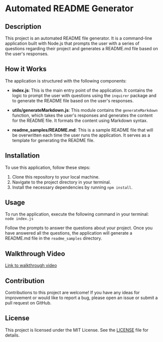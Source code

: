 # Automated README Generator

## Description

This project is an automated README file generator. It is a command-line application built with Node.js that prompts the user with a series of questions regarding their project and generates a README.md file based on the user's responses.

## How it Works

The application is structured with the following components:

- **index.js**: This is the main entry point of the application. It contains the logic to prompt the user with questions using the `inquirer` package and to generate the README file based on the user's responses.

- **utils/generateMarkdown.js**: This module contains the `generateMarkdown` function, which takes the user's responses and generates the content for the README file. It formats the content using Markdown syntax.

- **readme_samples/README.md**: This is a sample README file that will be overwritten each time the user runs the application. It serves as a template for generating the README file.

## Installation

To use this application, follow these steps:

1. Clone this repository to your local machine.
2. Navigate to the project directory in your terminal.
3. Install the necessary dependencies by running `npm install`.

## Usage

To run the application, execute the following command in your terminal: `node index.js`

Follow the prompts to answer the questions about your project. Once you have answered all the questions, the application will generate a README.md file in the `readme_samples` directory.


## Walkthrough Video

[Link to walkthrough video](https://drive.google.com/file/d/1khQNgVAVVd5JXkLoHjzikbRFK4IqP6bb/preview)

## Contribution

Contributions to this project are welcome! If you have any ideas for improvement or would like to report a bug, please open an issue or submit a pull request on GitHub.

## License

This project is licensed under the MIT License. See the [LICENSE](LICENSE) file for details.



